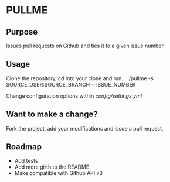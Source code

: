 # PULLME

## Purpose
Issues pull requests on Github and ties it to a given issue number.

## Usage
Clone the repository, cd into your clone and run...
    ./pullme -s SOURCE_USER:SOURCE_BRANCH -i ISSUE_NUMBER

Change configuration options within *config/settings.yml*

## Want to make a change?
Fork the project, add your modifications and issue a pull request.

## Roadmap
* Add tests
* Add more girth to the README
* Make compatible with Github API v3
 
